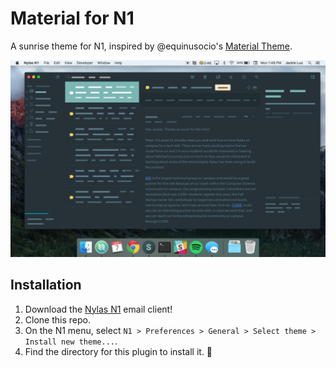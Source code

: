 # Material for N1
A sunrise theme for N1, inspired by @equinusocio's [Material Theme](https://github.com/equinusocio/material-theme).

![](preview.png)

## Installation
1. Download the [Nylas N1](https://nylas.com/n1) email client!
2. Clone this repo.
3. On the N1 menu, select `N1 > Preferences > General > Select theme > Install new theme...`.
4. Find the directory for this plugin to install it. :tada:
